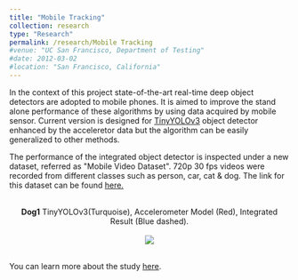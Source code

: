 ```yaml
---
title: "Mobile Tracking"
collection: research
type: "Research"
permalink: /research/Mobile Tracking
#venue: "UC San Francisco, Department of Testing"
#date: 2012-03-02
#location: "San Francisco, California"
---
```

In the context of this project state-of-the-art real-time deep object detectors are adopted to mobile phones. It is aimed to improve the stand alone performance of these algorithms by using data acquired by mobile sensor. Current version is designed for [TinyYOLOv3](https://arxiv.org/abs/1804.02767) object detector enhanced by the acceleretor data but the algorithm can be easily generalized to other methods. 

The performance of the integrated object detector is inspected under a new dataset, referred as "Mobile Video Dataset". 720p 30 fps videos 
were recorded from different classes such as person, car, cat & dog. The link for this dataset can be found [here.](https://www.youtube.com/playlist?list=PLgOtgHJGJuaJt6EPJt9RX4-amDhORjVEm)

<p align="center">
 <br>
   <strong>Dog1</strong>
 TinyYOLOv3(Turquoise), Accelerometer Model (Red), Integrated Result (Blue dashed).
 <br/>
 <br/>
  <img src="dog1.gif">
 <br/>
 <br/>
</p>




You can learn more about the study [here](https://github.com/msprITU/MobileTracking). 
